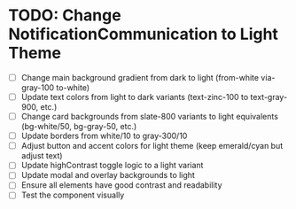 # TODO: Change NotificationCommunication to Light Theme

- [ ] Change main background gradient from dark to light (from-white via-gray-100 to-white)
- [ ] Update text colors from light to dark variants (text-zinc-100 to text-gray-900, etc.)
- [ ] Change card backgrounds from slate-800 variants to light equivalents (bg-white/50, bg-gray-50, etc.)
- [ ] Update borders from white/10 to gray-300/10
- [ ] Adjust button and accent colors for light theme (keep emerald/cyan but adjust text)
- [ ] Update highContrast toggle logic to a light variant
- [ ] Update modal and overlay backgrounds to light
- [ ] Ensure all elements have good contrast and readability
- [ ] Test the component visually
